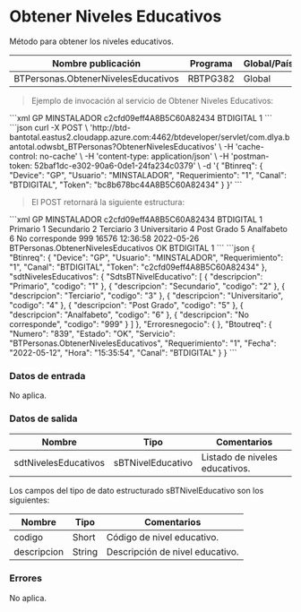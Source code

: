# Obtener Niveles Educativos 

Método para obtener los niveles educativos. 

Nombre publicación | Programa | Global/País 
--------- | ----------- | ----------- 
BTPersonas.ObtenerNivelesEducativos | RBTPG382 | Global 

> Ejemplo de invocación al servicio de Obtener Niveles Educativos: 

<code-group> 
<code-block title="XML" active> 
```xml 
<soapenv:Envelope xmlns:soapenv="http://schemas.xmlsoap.org/soap/envelope/" xmlns:bts="http://uy.com.dlya.bantotal/BTSOA/"> 
   <soapenv:Header/> 
   <soapenv:Body> 
      <bts:BTPersonas.ObtenerNivelesEducativos> 
         <bts:Btinreq> 
            <bts:Device>GP</bts:Device> 
            <bts:Usuario>MINSTALADOR</bts:Usuario> 
            <bts:Token>c2cfd09eff4A8B5C60A82434</bts:Token> 
            <bts:Canal>BTDIGITAL</bts:Canal> 
            <bts:Requerimiento>1</bts:Requerimiento> 
         </bts:Btinreq> 
      </bts:BTPersonas.ObtenerNivelesEducativos> 
   </soapenv:Body> 
</soapenv:Envelope> 
``` 
</code-block> 

<code-block title="JSON"> 
```json 
curl -X POST \ 
    'http://btd-bantotal.eastus2.cloudapp.azure.com:4462/btdeveloper/servlet/com.dlya.bantotal.odwsbt_BTPersonas?ObtenerNivelesEducativos' \ 
    -H 'cache-control: no-cache' \ 
    -H 'content-type: application/json' \ 
    -H 'postman-token: 52baf1dc-e302-90a6-0de1-24fa234c0379' \ 
    -d '{ 
    "Btinreq": { 
        "Device": "GP", 
        "Usuario": "MINSTALADOR", 
        "Requerimiento": "1", 
        "Canal": "BTDIGITAL", 
        "Token": "bc8b678bc44A8B5C60A82434" 
    } 
}' 
``` 
</code-block> 
</code-group> 

> El POST retornará la siguiente estructura: 

<code-group> 
<code-block title="XML" active> 
```xml 
<SOAP-ENV:Envelope xmlns:SOAP-ENV="http://schemas.xmlsoap.org/soap/envelope/" xmlns:xsd="http://www.w3.org/2001/XMLSchema" xmlns:SOAP-ENC="http://schemas.xmlsoap.org/soap/encoding/" xmlns:xsi="http://www.w3.org/2001/XMLSchema-instance"> 
   <SOAP-ENV:Body> 
      <BTPersonas.ObtenerNivelesEducativosResponse xmlns="http://uy.com.dlya.bantotal/BTSOA/"> 
         <Btinreq> 
            <Device>GP</Device> 
            <Usuario>MINSTALADOR</Usuario> 
            <Token>c2cfd09eff4A8B5C60A82434</Token> 
            <Canal>BTDIGITAL</Canal> 
            <Requerimiento>1</Requerimiento> 
         </Btinreq> 
         <sdtNivelesEducativos> 
            <SdtsBTNivelEducativo> 
               <descripcion>Primario</descripcion> 
               <codigo>1</codigo> 
            </SdtsBTNivelEducativo> 
            <SdtsBTNivelEducativo> 
               <descripcion>Secundario</descripcion> 
               <codigo>2</codigo> 
            </SdtsBTNivelEducativo> 
            <SdtsBTNivelEducativo> 
               <descripcion>Terciario</descripcion> 
               <codigo>3</codigo> 
            </SdtsBTNivelEducativo> 
            <SdtsBTNivelEducativo> 
               <descripcion>Universitario</descripcion> 
               <codigo>4</codigo> 
            </SdtsBTNivelEducativo> 
            <SdtsBTNivelEducativo> 
               <descripcion>Post Grado</descripcion> 
               <codigo>5</codigo> 
            </SdtsBTNivelEducativo> 
            <SdtsBTNivelEducativo> 
               <descripcion>Analfabeto</descripcion> 
               <codigo>6</codigo> 
            </SdtsBTNivelEducativo> 
            <SdtsBTNivelEducativo> 
               <descripcion>No corresponde</descripcion> 
               <codigo>999</codigo> 
            </SdtsBTNivelEducativo> 
         </sdtNivelesEducativos> 
         <Erroresnegocio></Erroresnegocio> 
         <Btoutreq> 
            <Numero>16576</Numero> 
            <Hora>12:36:58</Hora> 
            <Fecha>2022-05-26</Fecha> 
            <Servicio>BTPersonas.ObtenerNivelesEducativos</Servicio> 
            <Estado>OK</Estado> 
            <Canal>BTDIGITAL</Canal> 
            <Requerimiento>1</Requerimiento> 
         </Btoutreq> 
      </BTPersonas.ObtenerNivelesEducativosResponse> 
   </SOAP-ENV:Body> 
</SOAP-ENV:Envelope> 
``` 
</code-block> 

<code-block title="JSON"> 
```json 
{ 
    "Btinreq": { 
        "Device": "GP", 
        "Usuario": "MINSTALADOR", 
        "Requerimiento": "1", 
        "Canal": "BTDIGITAL", 
        "Token": "c2cfd09eff4A8B5C60A82434" 
    }, 
    "sdtNivelesEducativos": { 
        "SdtsBTNivelEducativo": [ 
        { 
            "descripcion": "Primario", 
            "codigo": "1" 
        }, 
        { 
            "descripcion": "Secundario", 
            "codigo": "2" 
        }, 
        { 
            "descripcion": "Terciario", 
            "codigo": "3" 
        }, 
        { 
            "descripcion": "Universitario", 
            "codigo": "4" 
        }, 
        { 
            "descripcion": "Post Grado", 
            "codigo": "5" 
        }, 
        { 
            "descripcion": "Analfabeto", 
            "codigo": "6" 
        }, 
        { 
            "descripcion": "No corresponde", 
            "codigo": "999" 
        } 
        ] 
    }, 
    "Erroresnegocio": { 
    }, 
    "Btoutreq": { 
        "Numero": "839", 
        "Estado": "OK", 
        "Servicio": "BTPersonas.ObtenerNivelesEducativos", 
        "Requerimiento": "1", 
        "Fecha": "2022-05-12", 
        "Hora": "15:35:54", 
        "Canal": "BTDIGITAL" 
    } 
} 
``` 
</code-block> 
</code-group> 

### Datos de entrada 

No aplica. 

### Datos de salida 

Nombre | Tipo | Comentarios 
--------- | ----------- | ----------- 
sdtNivelesEducativos | sBTNivelEducativo | Listado de niveles educativos.  

Los campos del tipo de dato estructurado sBTNivelEducativo son los siguientes: 

Nombre | Tipo | Comentarios 
--------- | ----------- | ----------- 
codigo | Short | Código de nivel educativo. 
descripcion | String | Descripción de nivel educativo. 

### Errores 

No aplica. 

 

